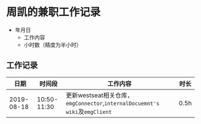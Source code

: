 # 周凯的兼职工作记录

* 年月日
  * 工作内容
  * 小时数（精度为半小时）
  
## 工作记录

| 日期   | 时间段   | 工作内容 | 时长   |
|-------|----------|---------|--------|
| 2019-08-18 | 10:50-11:30 | 更新westseat相关仓库，`emgConnector`,`internalDocuemnt's wiki`及`emgClient` | 0.5h |
